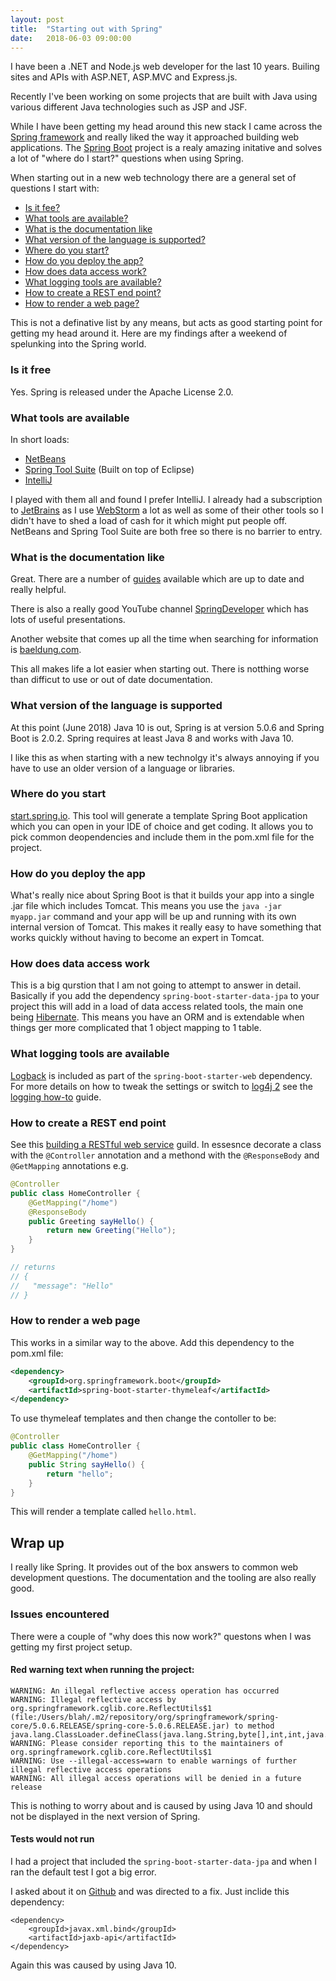 ```yaml
---
layout: post
title:  "Starting out with Spring"
date:   2018-06-03 09:00:00
---
```


I have been a .NET and Node.js web developer for the last 10 years. Builing sites and APIs with ASP.NET, ASP.MVC and Express.js.

Recently I've been working on some projects that are built with Java using various different Java technologies such as JSP and JSF. 

While I have been getting my head around this new stack I came across the [Spring framework](https://spring.io/) and really liked the way it approached building web applications. The [Spring Boot](https://spring.io/projects/spring-boot) project is a realy amazing initative and solves a lot of "where do I start?" questions when using Spring.

When starting out in a new web technology there are a general set of questions I start with:

- [Is it fee?](#is-it-free)
- [What tools are available?](#what-tools-are-available)
- [What is the documentation like](#what-is-the-documentation-like)
- [What version of the language is supported?](#what-version-of-the-language-is-supported)
- [Where do you start?](#where-do-you-start)
- [How do you deploy the app?](#how-do-you-deploy-the-app)
- [How does data access work?](#how-does-data-access-work)
- [What logging tools are available?](#what-logging-tools-are-available)
- [How to create a REST end point?](#how-to-create-a-rest-end-point)
- [How to render a web page?](#how-to-render-a-web-page)

This is not a definative list by any means, but acts as good starting point for getting my head around it. Here are my findings after a weekend of spelunking into the Spring world.

### Is it free

Yes. Spring is released under the Apache License 2.0.

### What tools are available

In short loads:

- [NetBeans](https://netbeans.org/)
- [Spring Tool Suite](https://spring.io/tools) (Built on top of Eclipse)
- [IntelliJ](https://www.jetbrains.com/idea/)

I played with them all and found I prefer IntelliJ. I already had a subscription to [JetBrains](https://www.jetbrains.com/) as I use [WebStorm](https://www.jetbrains.com/webstorm/) a lot as well as some of their other tools so I didn't have to shed a load of cash for it which might put people off. NetBeans and Spring Tool Suite are both free so there is no barrier to entry.

### What is the documentation like

Great. There are a number of [guides](https://spring.io/guides/gs/accessing-data-jpa) available which are up to date and really helpful.

There is also a really good YouTube channel [SpringDeveloper](https://www.youtube.com/user/SpringSourceDev/featured) which has lots of useful presentations.

Another website that comes up all the time when searching for information is [baeldung.com](http://www.baeldung.com/).

This all makes life a lot easier when starting out. There is notthing worse than difficut to use or out of date documentation.

### What version of the language is supported

At this point (June 2018) Java 10 is out, Spring is at version 5.0.6 and Spring Boot is 2.0.2. Spring requires at least Java 8 and works with Java 10.

I like this as when starting with a new technolgy it's always annoying if you have to use an older version of a language or libraries.

### Where do you start

[start.spring.io](http://start.spring.io). This tool will generate a template Spring Boot application which you can open in your IDE of choice and get coding. It allows you to pick common deopendencies and include them in the pom.xml file for the project.

### How do you deploy the app

What's really nice about Spring Boot is that it builds your app into a single .jar file which includes Tomcat. This means you use the `java -jar myapp.jar` command and your app will be up and running with its own internal version of Tomcat. This makes it really easy to have something that works quickly without having to become an expert in Tomcat.

### How does data access work

This is a big qurstion that I am not going to attempt to answer in detail. Basically if you add the dependency `spring-boot-starter-data-jpa` to your project this will add in a load of data access related tools, the main one being [Hibernate](http://hibernate.org/orm/). This means you have an ORM and is extendable when things ger more complicated that 1 object mapping to 1 table.

### What logging tools are available

[Logback](https://logback.qos.ch/) is included as part of the `spring-boot-starter-web` dependency. For more details on how to tweak the settings or switch to [log4j 2](https://logging.apache.org/log4j/2.x/) see the [logging how-to](https://docs.spring.io/spring-boot/docs/current/reference/html/howto-logging.html) guide.

### How to create a REST end point

See this [building a RESTful web service](https://spring.io/guides/gs/actuator-service/) guild. In essesnce decorate a class with the `@Controller` annotation and a methond with the `@ResponseBody` and `@GetMapping` annotations e.g.

```java
@Controller
public class HomeController {
    @GetMapping("/home")
    @ResponseBody
    public Greeting sayHello() {
        return new Greeting("Hello");
    }
}

// returns
// {
//   "message": "Hello"
// }
```

### How to render a web page

This works in a similar way to the above. Add this dependency to the pom.xml file:

```xml
<dependency>
    <groupId>org.springframework.boot</groupId>
    <artifactId>spring-boot-starter-thymeleaf</artifactId>
</dependency>
```

To use thymeleaf templates and then change the contoller to be:

```java
@Controller
public class HomeController {
    @GetMapping("/home")
    public String sayHello() {
        return "hello";
    }
}
```

This will render a template called `hello.html`.

## Wrap up

I really like Spring. It provides out of the box answers to common web development questions. The documentation and the tooling are also really good.

### Issues encountered

There were a couple of "why does this now work?" questons when I was getting my first project setup.

#### Red warning text when running the project:

```
WARNING: An illegal reflective access operation has occurred
WARNING: Illegal reflective access by org.springframework.cglib.core.ReflectUtils$1 (file:/Users/blah/.m2/repository/org/springframework/spring-core/5.0.6.RELEASE/spring-core-5.0.6.RELEASE.jar) to method java.lang.ClassLoader.defineClass(java.lang.String,byte[],int,int,java.security.ProtectionDomain)
WARNING: Please consider reporting this to the maintainers of org.springframework.cglib.core.ReflectUtils$1
WARNING: Use --illegal-access=warn to enable warnings of further illegal reflective access operations
WARNING: All illegal access operations will be denied in a future release
```

This is nothing to worry about and is caused by using Java 10 and should not be displayed in the next version of Spring.

#### Tests would not run

I had a project that included the `spring-boot-starter-data-jpa` and when I ran the default test I got a big error.

I asked about it on [Github](https://github.com/spring-io/initializr/issues/678) and was directed to a fix. Just inclide this dependency:

```
<dependency>
    <groupId>javax.xml.bind</groupId>
    <artifactId>jaxb-api</artifactId>
</dependency>
```
Again this was caused by using Java 10.
